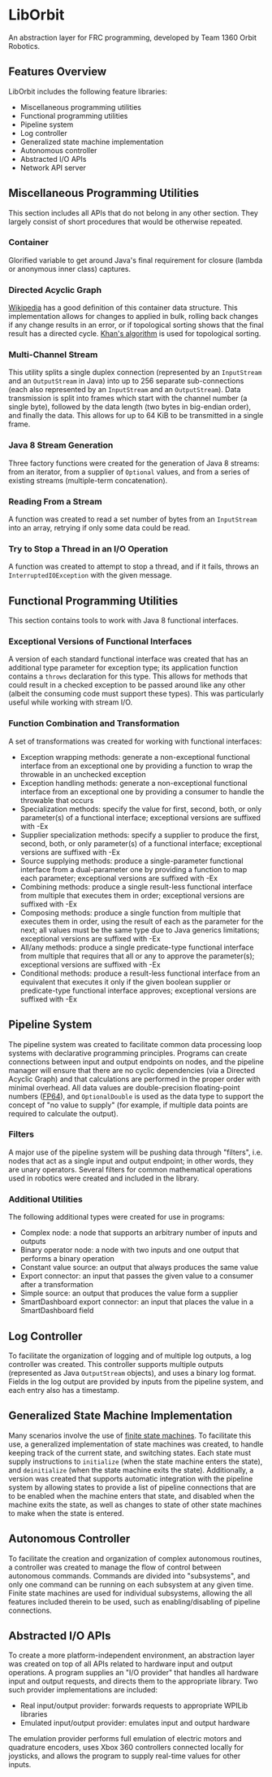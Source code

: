 # LibOrbit

An abstraction layer for FRC programming, developed by Team 1360 Orbit Robotics.

## Features Overview

LibOrbit includes the following feature libraries:

* Miscellaneous programming utilities
* Functional programming utilities
* Pipeline system
* Log controller
* Generalized state machine implementation
* Autonomous controller
* Abstracted I/O APIs
* Network API server

## Miscellaneous Programming Utilities

This section includes all APIs that do not belong in any other section. They largely consist of short procedures that would be otherwise repeated.

### Container

Glorified variable to get around Java's final requirement for closure (lambda or anonymous inner class) captures.

### Directed Acyclic Graph

[Wikipedia](https://en.wikipedia.org/wiki/Directed_acyclic_graph) has a good definition of this container data structure. This implementation allows for changes to applied in bulk, rolling back changes if any change results in an error, or if topological sorting shows that the final result has a directed cycle. [Khan's algorithm](https://en.wikipedia.org/wiki/Topological_sorting#Kahn.27s_algorithm) is used for topological sorting.

### Multi-Channel Stream

This utility splits a single duplex connection (represented by an `InputStream` and an `OutputStream` in Java) into up to 256 separate sub-connections (each also represented by an `InputStream` and an `OutputStream`). Data transmission is split into frames which start with the channel number (a single byte), followed by the data length (two bytes in big-endian order), and finally the data. This allows for up to 64 KiB to be transmitted in a single frame.

### Java 8 Stream Generation

Three factory functions were created for the generation of Java 8 streams: from an iterator, from a supplier of `Optional` values, and from a series of existing streams (multiple-term concatenation).

### Reading From a Stream

A function was created to read a set number of bytes from an `InputStream` into an array, retrying if only some data could be read.

### Try to Stop a Thread in an I/O Operation

A function was created to attempt to stop a thread, and if it fails, throws an `InterruptedIOException` with the given message.

## Functional Programming Utilities

This section contains tools to work with Java 8 functional interfaces.

### Exceptional Versions of Functional Interfaces

A version of each standard functional interface was created that has an additional type parameter for exception type; its application function contains a `throws` declaration for this type. This allows for methods that could result in a checked exception to be passed around like any other (albeit the consuming code must support these types). This was particularly useful while working with stream I/O.

### Function Combination and Transformation

A set of transformations was created for working with functional interfaces:

* Exception wrapping methods: generate a non-exceptional functional interface from an exceptional one by providing a function to wrap the throwable in an unchecked exception
* Exception handling methods: generate a non-exceptional functional interface from an exceptional one by providing a consumer to handle the throwable that occurs
* Specialization methods: specify the value for first, second, both, or only parameter(s) of a functional interface; exceptional versions are suffixed with -Ex
* Supplier specialization methods: specify a supplier to produce the first, second, both, or only parameter(s) of a functional interface; exceptional versions are suffixed with -Ex
* Source supplying methods: produce a single-parameter functional interface from a dual-parameter one by providing a function to map each parameter; exceptional versions are suffixed with -Ex
* Combining methods: produce a single result-less functional interface from multiple that executes them in order; exceptional versions are suffixed with -Ex
* Composing methods: produce a single function from multiple that executes them in order, using the result of each as the parameter for the next; all values must be the same type due to Java generics limitations; exceptional versions are suffixed with -Ex
* All/any methods: produce a single predicate-type functional interface from multiple that requires that all or any to approve the parameter(s); exceptional versions are suffixed with -Ex
* Conditional methods: produce a result-less functional interface from an equivalent that executes it only if the given boolean supplier or predicate-type functional interface approves; exceptional versions are suffixed with -Ex

## Pipeline System

The pipeline system was created to facilitate common data processing loop systems with declarative programming principles. Programs can create connections between input and output endpoints on nodes, and the pipeline manager will ensure that there are no cyclic dependencies (via a Directed Acyclic Graph) and that calculations are performed in the proper order with minimal overhead. All data values are double-precision floating-point numbers ([FP64](https://en.wikipedia.org/wiki/Double-precision_floating-point_format)), and `OptionalDouble` is used as the data type to support the concept of "no value to supply" (for example, if multiple data points are required to calculate the output).

### Filters

A major use of the pipeline system will be pushing data through "filters", i.e. nodes that act as a single input and output endpoint; in other words, they are unary operators. Several filters for common mathematical operations used in robotics were created and included in the library.

### Additional Utilities

The following additional types were created for use in programs:

* Complex node: a node that supports an arbitrary number of inputs and outputs
* Binary operator node: a node with two inputs and one output that performs a binary operation
* Constant value source: an output that always produces the same value
* Export connector: an input that passes the given value to a consumer after a transformation
* Simple source: an output that produces the value form a supplier
* SmartDashboard export connector: an input that places the value in a SmartDashboard field

## Log Controller

To facilitate the organization of logging and of multiple log outputs, a log controller was created. This controller supports multiple outputs (represented as Java `OutputStream` objects), and uses a binary log format. Fields in the log output are provided by inputs from the pipeline system, and each entry also has a timestamp.

## Generalized State Machine Implementation

Many scenarios involve the use of [finite state machines](https://en.wikipedia.org/wiki/Finite-state_machine). To facilitate this use, a generalized implementation of state machines was created, to handle keeping track of the current state, and switching states. Each state must supply instructions to `initialize` (when the state machine enters the state), and `deinitialize` (when the state machine exits the state). Additionally, a version was created that supports automatic integration with the pipeline system by allowing states to provide a list of pipeline connections that are to be enabled when the machine enters that state, and disabled when the machine exits the state, as well as changes to state of other state machines to make when the state is entered.

## Autonomous Controller

To facilitate the creation and organization of complex autonomous routines, a controller was created to manage the flow of control between autonomous commands. Commands are divided into "subsystems", and only one command can be running on each subsystem at any given time. Finite state machines are used for individual subsystems, allowing the all features included therein to be used, such as enabling/disabling of pipeline connections.

## Abstracted I/O APIs

To create a more platform-independent environment, an abstraction layer was created on top of all APIs related to hardware input and output operations. A program supplies an "I/O provider" that handles all hardware input and output requests, and directs them to the appropriate library. Two such provider implementations are included:

* Real input/output provider: forwards requests to appropriate WPILib libraries
* Emulated input/output provider: emulates input and output hardware

The emulation provider performs full emulation of electric motors and quadrature encoders, uses Xbox 360 controllers connected locally for joysticks, and allows the program to supply real-time values for other inputs.
